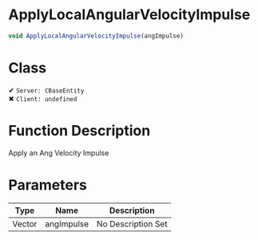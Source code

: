 # ApplyLocalAngularVelocityImpulse
```js	
void ApplyLocalAngularVelocityImpulse(angImpulse)
```
# Class
✔ `Server: CBaseEntity`  
✖ `Client: undefined`  

# Function Description
Apply an Ang Velocity Impulse
# Parameters
Type|Name|Description
--|--|--
Vector|angImpulse|No Description Set
